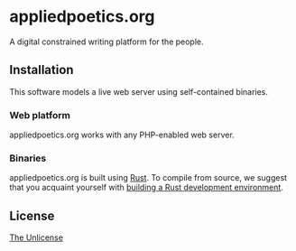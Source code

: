 # appliedpoetics.org

A digital constrained writing platform for the people.

## Installation

This software models a live web server using self-contained binaries.

### Web platform

appliedpoetics.org works with any PHP-enabled web server.

### Binaries

appliedpoetics.org is built using [Rust](https://www.rust-lang.org/). To compile from source, we suggest that you acquaint yourself with [building a Rust development environment](https://github.com/rust-lang/rust).

## License

[The Unlicense](https://choosealicense.com/licenses/unlicense/)
